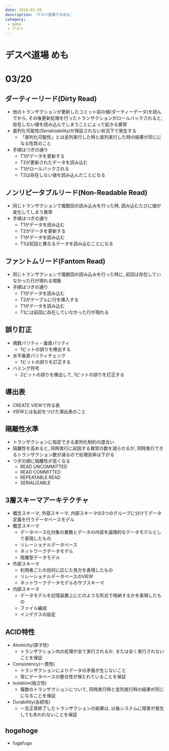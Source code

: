 ```yaml
---
date: 2019-03-20
description: 'デスペ道場でのめも'
category:
 - memo
 - デスペ
---
```


# デスペ道場 めも
# 03/20
## ダーティーリード(Dirty Read)
 - 他のトランザクションが更新したコミット前の値(ダーティーデータ)を読んでから, その後更新処理を行ったトランザクションがロールバックされると, 存在しない値を読み込んでしまうことによって起きる異常
 - 直列化可能性(Serializability)が保証されない状況下で発生する
   - 「直列化可能性」とは並列実行した時と直列実行した時の結果が同じになる性質のこと
 - 手順はつぎの通り
   - T1がデータを更新する
   - T2が更新されたデータを読み込む
   - T1がロールバックされる
   - T2は存在しない値を読み込んだことになる

## ノンリピータブルリード(Non-Readable Read)
 - 同じトランザクションで複数回の読み込みを行った時, 読み込むたびに値が変化してしまう異常
 - 手順はつぎの通り
   - T1がデータを読み込む
   - T2がデータを更新する
   - T1がデータを読み込む
   - T1は前回と異なるデータを読み込むことになる

## ファントムリード(Fantom Read)
 - 同じトランザクションで複数回の読み込みを行った時に, 前回は存在していなかった行が現れる現象
 - 手順はつぎの通り
   - T1がデータを読み込む
   - T2がテーブルに行を挿入する
   - T1がデータを読み込む
   - T1には前回に存在していなかった行が現れる

## 誤り訂正
 - 偶数パリティ・垂直パリティ
   - 1ビットの誤りを検出する
 - 水平垂直パリティチェック
   - 1ビットの誤りを訂正する
 - ハミング符号
   - 2ビットの誤りを検出して, 1ビットの誤りを訂正する

## 導出表
 - CREATE VIEWで作る表
 - VIEWとは名前をつけた導出表のこと

## 隔離性水準
 - トランザクションに指定できる直列化制約の度合い
 - 隔離性を高めると, 同時実行に起因する異常の数を減らせるが, 同時実行できるトランザクション数が減るので処理効率は下がる
 - つぎの順に隔離性が高くなる
   - READ UNCOMMITTED
   - READ COMMITTED
   - REPEATABLE READ
   - SERIALIZABLE

## 3層スキーマアーキテクチャ
 - 概念スキーマ, 外部スキーマ, 内部スキーマの3つのグループに分けてデータ定義を行うデータベースモデル
 - 概念スキーマ
   - データベース化対象の業務とデータの内容を論理的なデータモデルとして表現したもの
   - リレーショナルデータベース
   - ネットワークデータモデル
   - 階層型データモデル
 - 外部スキーマ
   - 利用者ごとの目的に応じた見方を表現したもの
   - リレーショナルデータベースのVIEW
   - ネットワークデータモデルのサブスキーマ
 - 内部スキーマ
   - データモデルを記憶装置上にどのような形式で格納するかを表現したもの
   - ファイル編成
   - インデクスの設定

## ACID特性
 - Atomicity(原子性)
   - トランザクション内の処理が全て実行されるか, または全く実行されないことを保証
 - Consistency(一貫性)
   - トランザクションによりデータの矛盾が生じないこと
   - 常にデータベースの整合性が保たれていることを保証
 - Isolation(独立性)
   - 複数のトランザクションについて, 同時実行時と並列実行時の結果が同じになることを保証
 - Durabillity(永続性)
   - 一旦正常終了したトランザクションの結果は, 以後システムに障害が発生しても失われないことを保証

## hogehoge
 - fugafuga